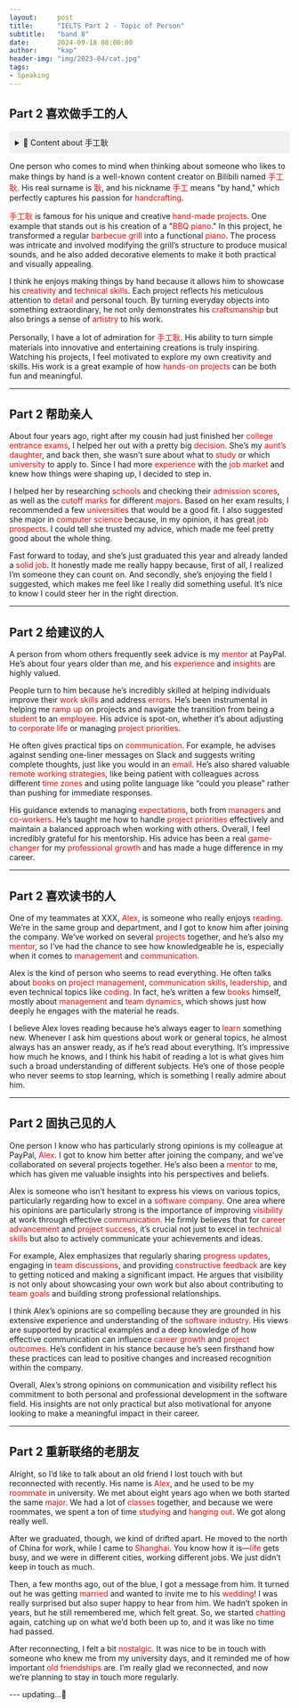 ```yaml
---
layout:     post
title:      "IELTS Part 2 - Topic of Person"
subtitle:   "band 8"
date:       2024-09-18 08:00:00
author:     "kap"
header-img: "img/2023-04/cat.jpg"
tags:
- Speaking
---
```


## Part 2 喜欢做手工的人


<details>
  <summary style="background-color: #f0f0f0; padding: 10px; border-radius: 5px;">
    🦉 Content about 手工耿
  </summary>

  <p>手工耿。他是一位在Bilibili上非常受欢迎的内容创作者，以其独特的手工制作项目而闻名。他的视频展示了他用自己动手制作各种物品的过程，包括机械装置、创意玩具和日常用品。</p>

  手工耿以其精细的工艺和创意赢得了大量粉丝的喜爱，他的内容不仅展示了高超的手工技艺，还常常带有幽默和娱乐性。他的工作让人印象深刻，因为他能将简单的材料变成复杂且有趣的作品。

  手工耿制作烧烤钢琴的例子：

   一个我知道的喜欢手工制作的人是Bilibili上的知名内容创作者手工耿。他的姓是耿，昵称手工意味着“by hand”，这正好体现了他对手工艺的热爱。
手工耿以制作各种创意手工品而著名，其中一个让我印象深刻的例子是他制作的“烧烤钢琴”。这个项目展示了他如何将一个普通的烧烤架改造成一个可以演奏的钢琴。制作过程不仅非常复杂，还需要他在每个细节上都花费心思。他把烧烤架的结构进行了改造，使它可以发出音乐声，并且添加了一些装饰，使它看起来既实用又具有艺术感。
我认为他喜欢手工制作的原因是，这让他可以将自己的创意和技能充分展现出来。每个项目都展示了他的技术水平和对细节的关注，他的作品不仅仅是功能性的，还带有强烈的个人风格和独特性。
对我而言，我非常欣赏手工耿的工作。他通过亲手制作这些独特的物品，不仅展示了他的才华，还激发了观众的创意和动手能力。他的项目不仅有趣，而且充满了想象力，这让我感到非常受鼓舞。

</details>




One person who comes to mind when thinking about someone who likes to make things by hand is a well-known content creator on Bilibili named <span style="color:red">手工耿</span>. His real surname is <span style="color:red">耿</span>, and his nickname <span style="color:red">手工</span> means "by hand," which perfectly captures his passion for <span style="color:red">handcrafting</span>.

<span style="color:red">手工耿</span> is famous for his unique and creative <span style="color:red">hand-made projects</span>. One example that stands out is his creation of a "<span style="color:red">BBQ piano</span>." In this project, he transformed a regular <span style="color:red">barbecue grill</span> into a functional <span style="color:red">piano</span>. The process was intricate and involved modifying the grill’s structure to produce musical sounds, and he also added decorative elements to make it both practical and visually appealing.

I think he enjoys making things by hand because it allows him to showcase his <span style="color:red">creativity</span> and <span style="color:red">technical skills</span>. Each project reflects his meticulous attention to <span style="color:red">detail</span> and personal touch. By turning everyday objects into something extraordinary, he not only demonstrates his <span style="color:red">craftsmanship</span> but also brings a sense of <span style="color:red">artistry</span> to his work.

Personally, I have a lot of admiration for <span style="color:red">手工耿</span>. His ability to turn simple materials into innovative and entertaining creations is truly inspiring. Watching his projects, I feel motivated to explore my own creativity and skills. His work is a great example of how <span style="color:red">hands-on projects</span> can be both fun and meaningful.

---






## Part 2 帮助亲人


About four years ago, right after my cousin had just finished her <span style="color:red">college entrance exams</span>, I helped her out with a pretty big <span style="color:red">decision</span>. She’s my <span style="color:red">aunt’s daughter</span>, and back then, she wasn’t sure about what to <span style="color:red">study</span> or which <span style="color:red">university</span> to apply to. Since I had more <span style="color:red">experience</span> with the <span style="color:red">job market</span> and knew how things were shaping up, I decided to step in.

I helped her by researching <span style="color:red">schools</span> and checking their <span style="color:red">admission scores</span>, as well as the <span style="color:red">cutoff marks</span> for different <span style="color:red">majors</span>. Based on her exam results, I recommended a few <span style="color:red">universities</span> that would be a good fit. I also suggested she major in <span style="color:red">computer science</span> because, in my opinion, it has great <span style="color:red">job prospects</span>. I could tell she trusted my advice, which made me feel pretty good about the whole thing.

Fast forward to today, and she’s just graduated this year and already landed a <span style="color:red">solid job</span>. It honestly made me really happy because, first of all, I realized I’m someone they can count on. And secondly, she’s enjoying the field I suggested, which makes me feel like I really did something useful. It’s nice to know I could steer her in the right direction.

---



## Part 2 给建议的人


A person from whom others frequently seek advice is my <span style="color:red">mentor</span> at PayPal. He’s about four years older than me, and his <span style="color:red">experience</span> and <span style="color:red">insights</span> are highly valued.

People turn to him because he’s incredibly skilled at helping individuals improve their <span style="color:red">work skills</span> and address <span style="color:red">errors</span>. He’s been instrumental in helping me <span style="color:red">ramp up</span> on projects and navigate the transition from being a <span style="color:red">student</span> to an <span style="color:red">employee</span>. His advice is spot-on, whether it’s about adjusting to <span style="color:red">corporate life</span> or managing <span style="color:red">project priorities</span>.

He often gives practical tips on <span style="color:red">communication</span>. For example, he advises against sending one-liner messages on Slack and suggests writing complete thoughts, just like you would in an <span style="color:red">email</span>. He’s also shared valuable <span style="color:red">remote working strategies</span>, like being patient with colleagues across different <span style="color:red">time zones</span> and using polite language like “could you please” rather than pushing for immediate responses.

His guidance extends to managing <span style="color:red">expectations</span>, both from <span style="color:red">managers</span> and <span style="color:red">co-workers</span>. He’s taught me how to handle <span style="color:red">project priorities</span> effectively and maintain a balanced approach when working with others. Overall, I feel incredibly grateful for his mentorship. His advice has been a real <span style="color:red">game-changer</span> for my <span style="color:red">professional growth</span> and has made a huge difference in my career.

---
## Part 2 喜欢读书的人


One of my teammates at XXX, <span style="color:red">Alex</span>, is someone who really enjoys <span style="color:red">reading</span>. We’re in the same group and department, and I got to know him after joining the company. We’ve worked on several <span style="color:red">projects</span> together, and he’s also my <span style="color:red">mentor</span>, so I’ve had the chance to see how knowledgeable he is, especially when it comes to <span style="color:red">management</span> and <span style="color:red">communication</span>.

Alex is the kind of person who seems to read everything. He often talks about <span style="color:red">books</span> on <span style="color:red">project management</span>, <span style="color:red">communication skills</span>, <span style="color:red">leadership</span>, and even technical topics like <span style="color:red">coding</span>. In fact, he’s written a few <span style="color:red">books</span> himself, mostly about <span style="color:red">management</span> and <span style="color:red">team dynamics</span>, which shows just how deeply he engages with the material he reads.

I believe Alex loves reading because he’s always eager to <span style="color:red">learn</span> something new. Whenever I ask him questions about work or general topics, he almost always has an answer ready, as if he’s read about everything. It’s impressive how much he knows, and I think his habit of reading a lot is what gives him such a broad understanding of different subjects. He’s one of those people who never seems to stop learning, which is something I really admire about him.




---


## Part 2 固执己见的人

One person I know who has particularly strong opinions is my colleague at PayPal, <span style="color:red">Alex</span>. I got to know him better after joining the company, and we’ve collaborated on several projects together. He’s also been a <span style="color:red">mentor</span> to me, which has given me valuable insights into his perspectives and beliefs.

Alex is someone who isn’t hesitant to express his views on various topics, particularly regarding how to excel in a <span style="color:red">software company</span>. One area where his opinions are particularly strong is the importance of improving <span style="color:red">visibility</span> at work through effective <span style="color:red">communication</span>. He firmly believes that for <span style="color:red">career advancement</span> and <span style="color:red">project success</span>, it’s crucial not just to excel in <span style="color:red">technical skills</span> but also to actively communicate your achievements and ideas.

For example, Alex emphasizes that regularly sharing <span style="color:red">progress updates</span>, engaging in <span style="color:red">team discussions</span>, and providing <span style="color:red">constructive feedback</span> are key to getting noticed and making a significant impact. He argues that visibility is not only about showcasing your own work but also about contributing to <span style="color:red">team goals</span> and building strong professional relationships.

I think Alex’s opinions are so compelling because they are grounded in his extensive experience and understanding of the <span style="color:red">software industry</span>. His views are supported by practical examples and a deep knowledge of how effective communication can influence <span style="color:red">career growth</span> and <span style="color:red">project outcomes</span>. He’s confident in his stance because he’s seen firsthand how these practices can lead to positive changes and increased recognition within the company.

Overall, Alex’s strong opinions on communication and visibility reflect his commitment to both personal and professional development in the software field. His insights are not only practical but also motivational for anyone looking to make a meaningful impact in their career.

---

## Part 2 重新联络的老朋友


Alright, so I’d like to talk about an old friend I lost touch with but reconnected with recently. His name is <span style="color:red">Alex</span>, and he used to be my <span style="color:red">roommate</span> in university. We met about eight years ago when we both started the same <span style="color:red">major</span>. We had a lot of <span style="color:red">classes</span> together, and because we were roommates, we spent a ton of time <span style="color:red">studying</span> and <span style="color:red">hanging out</span>. We got along really well.

After we graduated, though, we kind of drifted apart. He moved to the north of China for work, while I came to <span style="color:red">Shanghai</span>. You know how it is—<span style="color:red">life</span> gets busy, and we were in different cities, working different jobs. We just didn’t keep in touch as much.

Then, a few months ago, out of the blue, I got a message from him. It turned out he was getting <span style="color:red">married</span> and wanted to invite me to his <span style="color:red">wedding</span>! I was really surprised but also super happy to hear from him. We hadn’t spoken in years, but he still remembered me, which felt great. So, we started <span style="color:red">chatting</span> again, catching up on what we’d both been up to, and it was like no time had passed.

After reconnecting, I felt a bit <span style="color:red">nostalgic</span>. It was nice to be in touch with someone who knew me from my university days, and it reminded me of how important <span style="color:red">old friendships</span> are. I’m really glad we reconnected, and now we’re planning to stay in touch more regularly.


--- updating...🦉